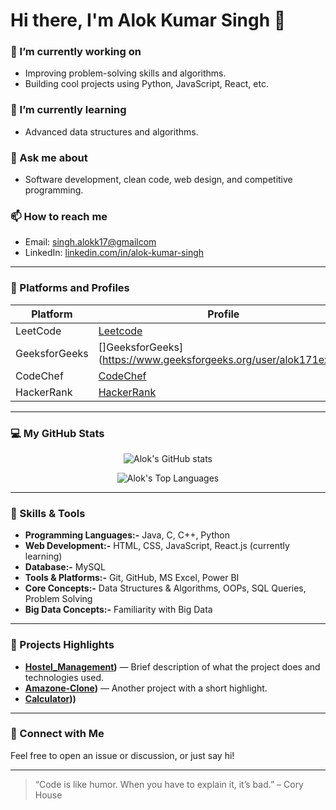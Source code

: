 # Hi there, I'm Alok Kumar Singh 👋

### 🔭 I’m currently working on
- Improving problem-solving skills and algorithms.
- Building cool projects using Python, JavaScript, React, etc.

### 🌱 I’m currently learning
- Advanced data structures and algorithms.

### 💬 Ask me about
- Software development, clean code, web design, and competitive programming.

### 📫 How to reach me
- Email: [singh.alokk17@gmailcom](mailto:singh.alokk17@gmailcom)
- LinkedIn: [linkedin.com/in/alok-kumar-singh](https://www.linkedin.com/in/alok-kumar-singh-770a65253/)

---

### 🔗 Platforms and Profiles

| Platform | Profile |
|---------|---------|
| LeetCode | [Leetcode](https://leetcode.com/u/alokkumarsingh_17/) |
| GeeksforGeeks | []GeeksforGeeks](https://www.geeksforgeeks.org/user/alok171exvq/) |
| CodeChef | [CodeChef](https://www.codechef.com/users/alok17112002) |
| HackerRank | [HackerRank](https://www.hackerrank.com/profile/alok17112002) |

---

### 💻 My GitHub Stats

<!-- GitHub Readme Stats -->
<p align="center">
  <img src="https://github-readme-stats.vercel.app/api?username=alokkumarsingh17&show_icons=true&theme=tokyonight" alt="Alok's GitHub stats" />
</p>
<p align="center">
  <img src="https://github-readme-stats.vercel.app/api/top-langs?username=alokkumarsingh17&layout=compact&theme=tokyonight" alt="Alok's Top Languages" />
</p>

---

### 🚀 Skills & Tools

- **Programming Languages:-** Java, C, C++, Python    
- **Web Development:-** HTML, CSS, JavaScript, React.js (currently learning) 
- **Database:-** MySQL  
- **Tools & Platforms:-** Git, GitHub, MS Excel, Power BI
- **Core Concepts:-** Data Structures & Algorithms, OOPs, SQL Queries, Problem Solving
- **Big Data Concepts:-** Familiarity with Big Data

---

### 📂 Projects Highlights

- **[Hostel_Management](https://github.com/alokkumarsingh17/Hostel_Management))** — Brief description of what the project does and technologies used.
- **[Amazone-Clone](https://github.com/alokkumarsingh17/Amazone-Clone))** — Another project with a short highlight.
- **[Calculator](https://github.com/alokkumarsingh17/Calculator)))**

---

### 💬 Connect with Me

Feel free to open an issue or discussion, or just say hi!

---

> “Code is like humor. When you have to explain it, it’s bad.” – Cory House
